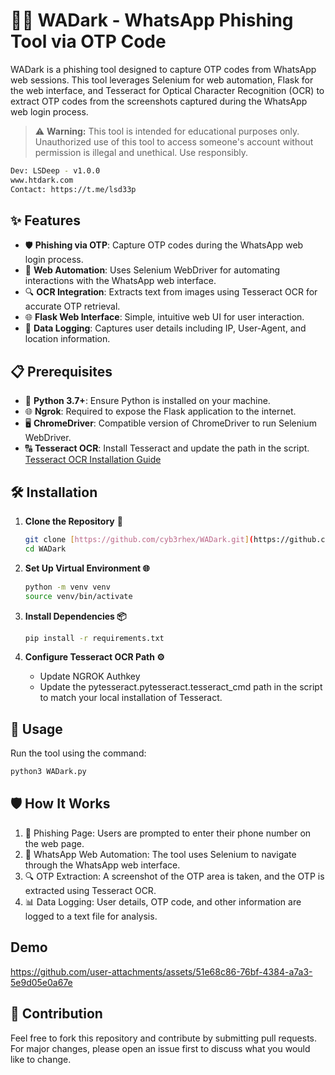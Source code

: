 # 🕵️‍♂️ WADark - WhatsApp Phishing Tool via OTP Code

WADark is a phishing tool designed to capture OTP codes from WhatsApp web sessions. This tool leverages Selenium for web automation, Flask for the web interface, and Tesseract for Optical Character Recognition (OCR) to extract OTP codes from the screenshots captured during the WhatsApp web login process.

> ⚠️ **Warning:** This tool is intended for educational purposes only. Unauthorized use of this tool to access someone's account without permission is illegal and unethical. Use responsibly.

```bash
Dev: LSDeep - v1.0.0
www.htdark.com
Contact: https://t.me/lsd33p
```
## ✨ Features

- 🛡️ **Phishing via OTP**: Capture OTP codes during the WhatsApp web login process.
- 🤖 **Web Automation**: Uses Selenium WebDriver for automating interactions with the WhatsApp web interface.
- 🔍 **OCR Integration**: Extracts text from images using Tesseract OCR for accurate OTP retrieval.
- 🌐 **Flask Web Interface**: Simple, intuitive web UI for user interaction.
- 📝 **Data Logging**: Captures user details including IP, User-Agent, and location information.

## 📋 Prerequisites

- 🐍 **Python 3.7+**: Ensure Python is installed on your machine.
- 🌐 **Ngrok**: Required to expose the Flask application to the internet.
- 🖥️ **ChromeDriver**: Compatible version of ChromeDriver to run Selenium WebDriver.
- 🔠 **Tesseract OCR**: Install Tesseract and update the path in the script. [Tesseract OCR Installation Guide](https://github.com/UB-Mannheim/tesseract/wiki)

## 🛠️ Installation

1. **Clone the Repository** 📂
   ```bash
   git clone [https://github.com/cyb3rhex/WADark.git](https://github.com/cyb3rhex/WADark)
   cd WADark
   ```
   
2. **Set Up Virtual Environment 🌐**
   ```bash
   python -m venv venv
   source venv/bin/activate
   ```

3. **Install Dependencies 📦**
   ```bash
   pip install -r requirements.txt
   ```
   
4. **Configure Tesseract OCR Path ⚙️**
   - Update NGROK Authkey
   - Update the pytesseract.pytesseract.tesseract_cmd path in the script to match your local installation of Tesseract.

## 🚀 Usage
Run the tool using the command:
   ```bash
   python3 WADark.py
   ```

## 🛡️ How It Works

1. 📝 Phishing Page: Users are prompted to enter their phone number on the web page.
2. 🤖 WhatsApp Web Automation: The tool uses Selenium to navigate through the WhatsApp web interface.
3. 🔍 OTP Extraction: A screenshot of the OTP area is taken, and the OTP is extracted using Tesseract OCR.
4. 📊 Data Logging: User details, OTP code, and other information are logged to a text file for analysis.

## Demo
https://github.com/user-attachments/assets/51e68c86-76bf-4384-a7a3-5e9d05e0a67e

## 🤝 Contribution
Feel free to fork this repository and contribute by submitting pull requests. For major changes, please open an issue first to discuss what you would like to change.
